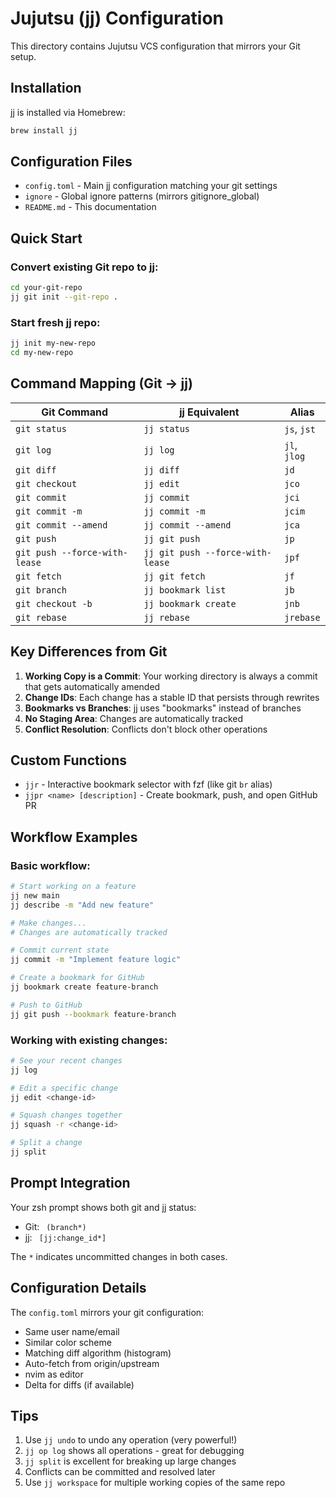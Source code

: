 # Jujutsu (jj) Configuration

This directory contains Jujutsu VCS configuration that mirrors your Git setup.

## Installation

jj is installed via Homebrew:
```bash
brew install jj
```

## Configuration Files

- `config.toml` - Main jj configuration matching your git settings
- `ignore` - Global ignore patterns (mirrors gitignore_global)
- `README.md` - This documentation

## Quick Start

### Convert existing Git repo to jj:
```bash
cd your-git-repo
jj git init --git-repo .
```

### Start fresh jj repo:
```bash
jj init my-new-repo
cd my-new-repo
```

## Command Mapping (Git → jj)

| Git Command | jj Equivalent | Alias |
|-------------|---------------|-------|
| `git status` | `jj status` | `js`, `jst` |
| `git log` | `jj log` | `jl`, `jlog` |
| `git diff` | `jj diff` | `jd` |
| `git checkout` | `jj edit` | `jco` |
| `git commit` | `jj commit` | `jci` |
| `git commit -m` | `jj commit -m` | `jcim` |
| `git commit --amend` | `jj commit --amend` | `jca` |
| `git push` | `jj git push` | `jp` |
| `git push --force-with-lease` | `jj git push --force-with-lease` | `jpf` |
| `git fetch` | `jj git fetch` | `jf` |
| `git branch` | `jj bookmark list` | `jb` |
| `git checkout -b` | `jj bookmark create` | `jnb` |
| `git rebase` | `jj rebase` | `jrebase` |

## Key Differences from Git

1. **Working Copy is a Commit**: Your working directory is always a commit that gets automatically amended
2. **Change IDs**: Each change has a stable ID that persists through rewrites
3. **Bookmarks vs Branches**: jj uses "bookmarks" instead of branches
4. **No Staging Area**: Changes are automatically tracked
5. **Conflict Resolution**: Conflicts don't block other operations

## Custom Functions

- `jjr` - Interactive bookmark selector with fzf (like git `br` alias)
- `jjpr <name> [description]` - Create bookmark, push, and open GitHub PR

## Workflow Examples

### Basic workflow:
```bash
# Start working on a feature
jj new main
jj describe -m "Add new feature"

# Make changes...
# Changes are automatically tracked

# Commit current state
jj commit -m "Implement feature logic"

# Create a bookmark for GitHub
jj bookmark create feature-branch

# Push to GitHub
jj git push --bookmark feature-branch
```

### Working with existing changes:
```bash
# See your recent changes
jj log

# Edit a specific change
jj edit <change-id>

# Squash changes together
jj squash -r <change-id>

# Split a change
jj split
```

## Prompt Integration

Your zsh prompt shows both git and jj status:
- Git: ` (branch*)`  
- jj: ` [jj:change_id*]`

The `*` indicates uncommitted changes in both cases.

## Configuration Details

The `config.toml` mirrors your git configuration:
- Same user name/email
- Similar color scheme
- Matching diff algorithm (histogram)
- Auto-fetch from origin/upstream
- nvim as editor
- Delta for diffs (if available)

## Tips

1. Use `jj undo` to undo any operation (very powerful!)
2. `jj op log` shows all operations - great for debugging
3. `jj split` is excellent for breaking up large changes
4. Conflicts can be committed and resolved later
5. Use `jj workspace` for multiple working copies of the same repo